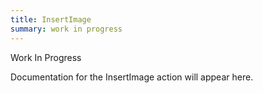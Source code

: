 ```yaml
---
title: InsertImage
summary: work in progress
---
```


Work In Progress

Documentation for the InsertImage action will appear here.